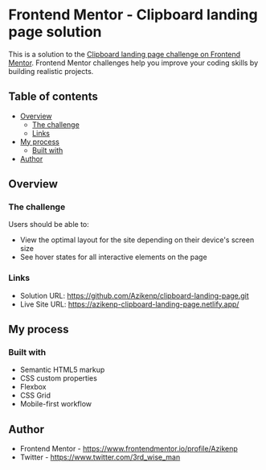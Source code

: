 # Frontend Mentor - Clipboard landing page solution

This is a solution to the [Clipboard landing page challenge on Frontend Mentor](https://www.frontendmentor.io/challenges/clipboard-landing-page-5cc9bccd6c4c91111378ecb9). Frontend Mentor challenges help you improve your coding skills by building realistic projects. 

## Table of contents

- [Overview](#overview)
  - [The challenge](#the-challenge)
  - [Links](#links)
- [My process](#my-process)
  - [Built with](#built-with)
- [Author](#author)

## Overview

### The challenge

Users should be able to:

- View the optimal layout for the site depending on their device's screen size
- See hover states for all interactive elements on the page



### Links

- Solution URL: https://github.com/Azikenp/clipboard-landing-page.git
- Live Site URL: https://azikenp-clipboard-landing-page.netlify.app/

## My process

### Built with

- Semantic HTML5 markup
- CSS custom properties
- Flexbox
- CSS Grid
- Mobile-first workflow



## Author

- Frontend Mentor - https://www.frontendmentor.io/profile/Azikenp
- Twitter - https://www.twitter.com/3rd_wise_man
